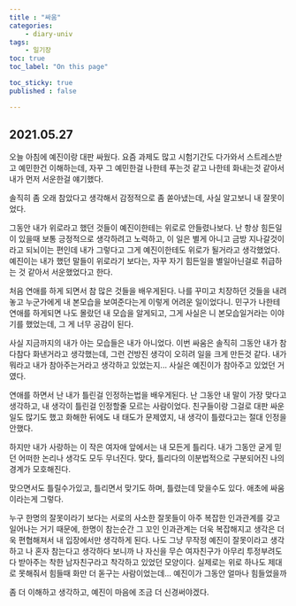 ```yaml
---
title : "싸움"
categories:
    - diary-univ
tags:
    - 일기장
toc: true
toc_label: "On this page"

toc_sticky: true
published : false

---
```

## 2021.05.27
오늘 아침에 예진이랑 대판 싸웠다.
요즘 과제도 많고 시험기간도 다가와서 스트레스받고 예민한건 이해하는데, 자꾸 그 예민한걸 나한테 푸는것 같고 나한테 화내는것 같아서 내가 먼저 서운한걸 얘기했다.

솔직히 좀 오래 참았다고 생각해서 감정적으로 좀 쏟아냈는데,
사실 알고보니 내 잘못이었다.

그동안 내가 위로라고 했던 것들이 예진이한테는 위로로 안들렸나보다. 난 항상 힘든일이 있을때 보통 긍정적으로 생각하려고 노력하고, 이 일은 별게 아니고 금방 지나갈것이라고 되뇌이는 편인데
내가 그렇다고 그게 예진이한테도 위로가 될거라고 생각했었다. 예진이는 내가 했던 말들이 위로라기 보다는,
자꾸 자기 힘든일을 별일아닌걸로 취급하는 것 같아서 서운했었다고 한다.

처음 연애를 하게 되면서 참 많은 것들을 배우게된다.
나를 꾸미고 치장하던 것들을 내려놓고 누군가에게 내 본모습을 보여준다는게 이렇게 어려운 일이었다니.
민구가 나한테 연애를 하게되면 나도 몰랐던 내 모습을 알게되고, 그게 사실은 니 본모습일거라는 이야기를 했었는데, 그 게 너무 공감이 된다.

사실 지금까지의 내가 아는 모습들은 내가 아니었다.
이번 싸움은 솔직히 그동안 내가 참다참다 화낸거라고 생각했는데,
그런 건방진 생각이 오히려 일을 크게 만든것 같다. 내가 뭐라고 내가 참아주는거라고 생각하고 있었는지... 사실은 예진이가 참아주고 있었던 거였다.

연애를 하면서 난 내가 틀린걸 인정하는법을 배우게된다.
난 그동안 내 말이 가장 맞다고 생각하고, 내 생각이 틀린걸 인정할줄 모르는 사람이었다. 친구들이랑 그걸로 대판 싸운일도 많기도 했고 화해한 뒤에도 내 태도가 문제였지,
내 생각이 틀렸다고는 절대 인정을 안했다.

하지만 내가 사랑하는 이 작은 여자애 앞에서는
내 모든게 틀리다. 내가 그동안 굳게 믿던 어떠한 논리나 생각도 모두 무너진다. 맞다, 틀리다의 이분법적으로 구분되어진 나의 경계가 모호해진다.

맞으면서도 틀릴수가있고, 틀리면서 맞기도 하며, 틀렸는데 맞을수도 있다.
애초에 싸움이라는게 그렇다.

누구 한명의 잘못이라기 보다는 서로의 사소한 잘못들이 아주 복잡한 인과관계를 갖고 일어나는 거기 때문에, 한명이 참는순간 그 꼬인 인과관계는 더욱 복잡해지고 생각은 더욱 편협해져서 내 입장에서만 생각하게 된다.
나도 그냥 무작정 예진이 잘못이라고 생각하고 나 혼자 참는다고 생각하다 보니까
나 자신을 무슨 여자친구가 아무리 투정부려도 다 받아주는 착한 남자친구라고 착각하고 있었던 모양이다. 실제로는 위로 하나도 제대로 못해줘서 힘들때 화만 더 돋구는 사람이었는데...
예진이가 그동안 얼마나 힘들었을까

좀 더 이해하고 생각하고, 예진이 마음에 조금 더 신경써야겠다.
